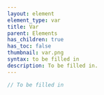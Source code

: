 ```yaml
---
layout: element
element_type: var
title: Var
parent: Elements
has_children: true
has_toc: false
thumbnail: var.png
syntax: to be filled in
description: To be filled in.
---
```


```javascript
// To be filled in
```


